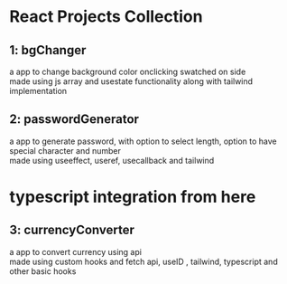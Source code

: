 # React Projects Collection

## 1: bgChanger
  a app to change background color onclicking swatched on side<br>
  made using js array and usestate functionality along with tailwind implementation

## 2: passwordGenerator
  a app to generate password, with option to select length, option to have special character and number<br>
  made using useeffect, useref, usecallback and tailwind

# typescript integration from here

## 3: currencyConverter
  a app to convert currency using api<br>
  made using custom hooks and fetch api, useID , tailwind, typescript and other basic hooks
